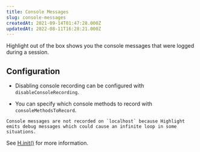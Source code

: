 ```yaml
---
title: Console Messages
slug: console-messages
createdAt: 2021-09-14T01:47:28.000Z
updatedAt: 2022-08-11T16:28:21.000Z
---
```


Highlight out of the box shows you the console messages that were logged during a session.

## Configuration

-   Disabling console recording can be configured with `disableConsoleRecording`.

-   You can specify which console methods to record with `consoleMethodsToRecord`.

```hint
Console messages are not recorded on `localhost` because Highlight emits debug messages which could cause an infinite loop in some situations.
```

See [H.init()](../../../sdk/client.md#Hinit) for more information.
